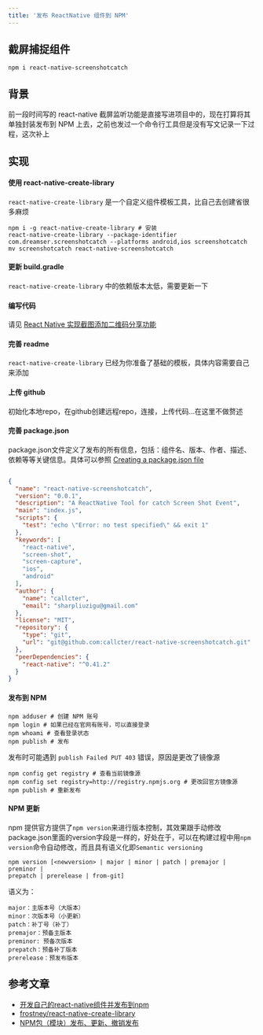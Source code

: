 ```yaml
---
title: '发布 ReactNative 组件到 NPM'
---
```


## 截屏捕捉组件
```
npm i react-native-screenshotcatch
```

## 背景

前一段时间写的 react-native 截屏监听功能是直接写进项目中的，现在打算将其单独封装发布到 NPM 上去，之前也发过一个命令行工具但是没有写文记录一下过程，这次补上

<!-- more -->

## 实现

#### 使用 react-native-create-library

`react-native-create-library` 是一个自定义组件模板工具，比自己去创建省很多麻烦

```shell
npm i -g react-native-create-library # 安装
react-native-create-library --package-identifier com.dreamser.screenshotcatch --platforms android,ios screenshotcatch
mv screenshotcatch react-native-screenshotcatch
```

#### 更新 build.gradle

`react-native-create-library` 中的依赖版本太低，需要更新一下

#### 编写代码

请见 [React Native 实现截图添加二维码分享功能](http://liu-hang.cn/2019/06/11/185-react-native-screen-shot-share/)

#### 完善 readme

`react-native-create-library` 已经为你准备了基础的模板，具体内容需要自己来添加

#### 上传 github

初始化本地repo，在github创建远程repo，连接，上传代码...在这里不做赘述

#### 完善 package.json

package.json文件定义了发布的所有信息，包括：组件名、版本、作者、描述、依赖等等关键信息。具体可以参照 [Creating a package.json file](https://docs.npmjs.com/creating-a-package-json-file)

```json

{
  "name": "react-native-screenshotcatch",
  "version": "0.0.1",
  "description": "A ReactNative Tool for catch Screen Shot Event",
  "main": "index.js",
  "scripts": {
    "test": "echo \"Error: no test specified\" && exit 1"
  },
  "keywords": [
    "react-native",
    "screen-shot",
    "screen-capture",
    "ios",
    "android"
  ],
  "author": {
    "name": "callcter",
    "email": "sharpliuzigu@gmail.com"
  },
  "license": "MIT",
  "repository": {
    "type": "git",
    "url": "git@github.com:callcter/react-native-screenshotcatch.git"
  },
  "peerDependencies": {
    "react-native": "^0.41.2"
  }
}
```

#### 发布到 NPM

```shell
npm adduser # 创建 NPM 账号
npm login # 如果已经在官网有账号，可以直接登录
npm whoami # 查看登录状态
npm publish # 发布
```

发布时可能遇到 `publish Failed PUT 403` 错误，原因是更改了镜像源

```shell
npm config get registry # 查看当前镜像源
npm config set registry=http://registry.npmjs.org # 更改回官方镜像源
npm publish # 重新发布
```

#### NPM 更新

npm 提供官方提供了`npm version`来进行版本控制，其效果跟手动修改package.json里面的version字段是一样的，好处在于，可以在构建过程中用`npm version`命令自动修改，而且具有语义化即`Semantic versioning`

```
npm version [<newversion> | major | minor | patch | premajor | preminor | 
prepatch | prerelease | from-git]
```

语义为：

```
major：主版本号（大版本）
minor：次版本号（小更新）
patch：补丁号（补丁）
premajor：预备主版本
preminor: 预备次版本
prepatch：预备补丁版本
prerelease：预发布版本
```

## 参考文章

- [开发自己的react-native组件并发布到npm](https://blog.csdn.net/sinat_17775997/article/details/82491712)
- [frostney/react-native-create-library](https://github.com/frostney/react-native-create-library)
- [NPM包（模块）发布、更新、撤销发布](https://juejin.im/post/5c5012926fb9a049d37f81e1)